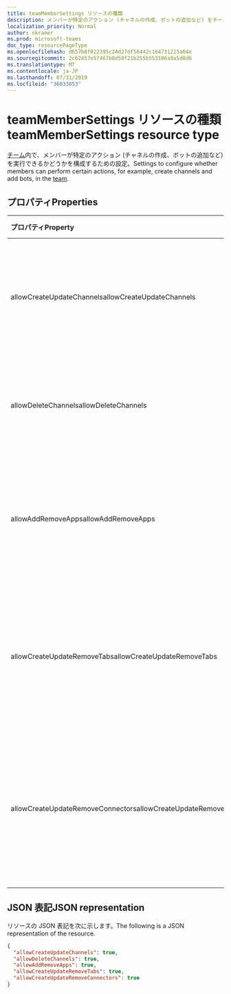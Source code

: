 ```yaml
---
title: teamMemberSettings リソースの種類
description: メンバーが特定のアクション (チャネルの作成、ボットの追加など) をチーム内で実行できるかどうかを構成する設定。
localization_priority: Normal
author: nkramer
ms.prod: microsoft-teams
doc_type: resourcePageType
ms.openlocfilehash: d657b8f022395c24d27df56442c164731215a04e
ms.sourcegitcommit: 2c62457e57467b8d50f21b255b553106a9a5d8d6
ms.translationtype: MT
ms.contentlocale: ja-JP
ms.lasthandoff: 07/31/2019
ms.locfileid: "36033853"
---
```

# <a name="teammembersettings-resource-type"></a><span data-ttu-id="2146c-103">teamMemberSettings リソースの種類</span><span class="sxs-lookup"><span data-stu-id="2146c-103">teamMemberSettings resource type</span></span>



<span data-ttu-id="2146c-104">[チーム](team.md)内で、メンバーが特定のアクション (チャネルの作成、ボットの追加など) を実行できるかどうかを構成するための設定。</span><span class="sxs-lookup"><span data-stu-id="2146c-104">Settings to configure whether members can perform certain actions, for example, create channels and add bots, in the [team](team.md).</span></span>

## <a name="properties"></a><span data-ttu-id="2146c-105">プロパティ</span><span class="sxs-lookup"><span data-stu-id="2146c-105">Properties</span></span>
| <span data-ttu-id="2146c-106">プロパティ</span><span class="sxs-lookup"><span data-stu-id="2146c-106">Property</span></span>     | <span data-ttu-id="2146c-107">型</span><span class="sxs-lookup"><span data-stu-id="2146c-107">Type</span></span>   |<span data-ttu-id="2146c-108">説明</span><span class="sxs-lookup"><span data-stu-id="2146c-108">Description</span></span>|
|:---------------|:--------|:----------|
|<span data-ttu-id="2146c-109">allowCreateUpdateChannels</span><span class="sxs-lookup"><span data-stu-id="2146c-109">allowCreateUpdateChannels</span></span>|<span data-ttu-id="2146c-110">Boolean</span><span class="sxs-lookup"><span data-stu-id="2146c-110">Boolean</span></span>|<span data-ttu-id="2146c-111">True に設定されている場合、メンバーはチャネルを追加および更新できます。</span><span class="sxs-lookup"><span data-stu-id="2146c-111">If set to true, members can add and update channels.</span></span>|
|<span data-ttu-id="2146c-112">allowDeleteChannels</span><span class="sxs-lookup"><span data-stu-id="2146c-112">allowDeleteChannels</span></span>|<span data-ttu-id="2146c-113">Boolean</span><span class="sxs-lookup"><span data-stu-id="2146c-113">Boolean</span></span>|<span data-ttu-id="2146c-114">True に設定されている場合、メンバーはチャネルを削除できます。</span><span class="sxs-lookup"><span data-stu-id="2146c-114">If set to true, members can delete channels.</span></span>|
|<span data-ttu-id="2146c-115">allowAddRemoveApps</span><span class="sxs-lookup"><span data-stu-id="2146c-115">allowAddRemoveApps</span></span>|<span data-ttu-id="2146c-116">Boolean</span><span class="sxs-lookup"><span data-stu-id="2146c-116">Boolean</span></span>|<span data-ttu-id="2146c-117">True に設定すると、メンバーはアプリを追加および削除できるようになります。</span><span class="sxs-lookup"><span data-stu-id="2146c-117">If set to true, members can add and remove apps.</span></span>|
|<span data-ttu-id="2146c-118">allowCreateUpdateRemoveTabs</span><span class="sxs-lookup"><span data-stu-id="2146c-118">allowCreateUpdateRemoveTabs</span></span>|<span data-ttu-id="2146c-119">Boolean</span><span class="sxs-lookup"><span data-stu-id="2146c-119">Boolean</span></span>|<span data-ttu-id="2146c-120">True に設定されている場合、メンバーはタブの追加、更新、および削除を行うことができます。</span><span class="sxs-lookup"><span data-stu-id="2146c-120">If set to true, members can add, update, and remove tabs.</span></span> |
|<span data-ttu-id="2146c-121">allowCreateUpdateRemoveConnectors</span><span class="sxs-lookup"><span data-stu-id="2146c-121">allowCreateUpdateRemoveConnectors</span></span>|<span data-ttu-id="2146c-122">Boolean</span><span class="sxs-lookup"><span data-stu-id="2146c-122">Boolean</span></span>|<span data-ttu-id="2146c-123">True に設定されている場合、メンバーはコネクタの追加、更新、および削除を行うことができます。</span><span class="sxs-lookup"><span data-stu-id="2146c-123">If set to true, members can add, update, and remove connectors.</span></span>|

## <a name="json-representation"></a><span data-ttu-id="2146c-124">JSON 表記</span><span class="sxs-lookup"><span data-stu-id="2146c-124">JSON representation</span></span>

<span data-ttu-id="2146c-125">リソースの JSON 表記を次に示します。</span><span class="sxs-lookup"><span data-stu-id="2146c-125">The following is a JSON representation of the resource.</span></span>

<!-- {
  "blockType": "resource",
  "@odata.type": "microsoft.graph.teamMemberSettings"
}-->

```json
{
  "allowCreateUpdateChannels": true,
  "allowDeleteChannels": true,
  "allowAddRemoveApps": true,
  "allowCreateUpdateRemoveTabs": true,
  "allowCreateUpdateRemoveConnectors": true
}
```

<!-- uuid: 8fcb5dbc-d5aa-4681-8e31-b001d5168d79
2015-10-25 14:57:30 UTC -->
<!-- {
  "type": "#page.annotation",
  "description": "team's memberSettings resource",
  "keywords": "",
  "section": "documentation",
  "tocPath": ""
}-->
